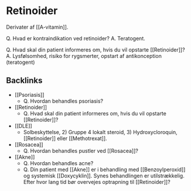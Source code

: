 # Retinoider
Derivater af [[A-vitamin]].

Q. Hvad er kontraindikation ved retinoider?
A. Teratogent.

Q. Hvad skal din patient informeres om, hvis du vil opstarte [[Retinoider]]?
A. Lysfølsomhed, risiko for rygsmerter, opstart af antikonception (teratogent)

## Backlinks
* [[Psoriasis]]
	* Q. Hvordan behandles psoriasis?
* [[Retinoider]]
	* Q. Hvad skal din patient informeres om, hvis du vil opstarte [[Retinoider]]?
* [[DLE]]
	* Solbeskyttelse, 2) Gruppe 4 lokalt steroid, 3) Hydroxycloroquin, [[Retinoider]] eller [[Methotrexat]].
* [[Rosacea]]
	* Q. Hvordan behandles pustler ved [[Rosacea]]?
* [[Akne]]
	* Q. Hvordan behandles acne?
	* Q. Din patient med [[Akne]] er i behandling med [[Benzoylperoxid]] og systemisk [[Doxycyklin]]. Synes behandlingen er utilstrækkelig. Efter hvor lang tid bør overvejes optrapning til [[Retinoider]]?

<!-- #anki/tag/med/Derma #anki/deck/Medicine -->

<!-- {BearID:359178D5-6A14-4029-901F-DDD52B8C211C-959-000007CB8847BBF7} -->
